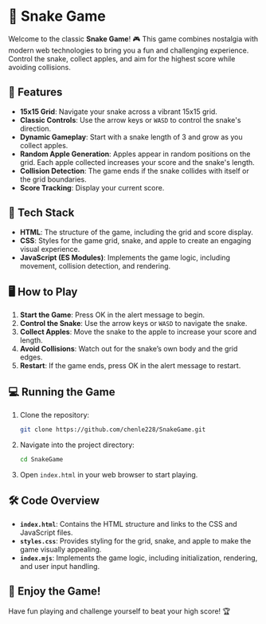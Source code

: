# 🐍 **Snake Game**

Welcome to the classic **Snake Game**! 🎮 This game combines nostalgia with modern web technologies to bring you a fun and challenging experience. Control the snake, collect apples, and aim for the highest score while avoiding collisions. 

## 🎯 **Features**

- **15x15 Grid**: Navigate your snake across a vibrant 15x15 grid.
- **Classic Controls**: Use the arrow keys or `WASD` to control the snake's direction.
- **Dynamic Gameplay**: Start with a snake length of 3 and grow as you collect apples.
- **Random Apple Generation**: Apples appear in random positions on the grid. Each apple collected increases your score and the snake's length.
- **Collision Detection**: The game ends if the snake collides with itself or the grid boundaries.
- **Score Tracking**: Display your current score.

## 🚀 **Tech Stack**

- **HTML**: The structure of the game, including the grid and score display.
- **CSS**: Styles for the game grid, snake, and apple to create an engaging visual experience.
- **JavaScript (ES Modules)**: Implements the game logic, including movement, collision detection, and rendering.

## 🖥️ **How to Play**

1. **Start the Game**: Press OK in the alert message to begin.
2. **Control the Snake**: Use the arrow keys or `WASD` to navigate the snake.
3. **Collect Apples**: Move the snake to the apple to increase your score and length.
4. **Avoid Collisions**: Watch out for the snake’s own body and the grid edges.
5. **Restart**: If the game ends, press OK in the alert message to restart.

## 💻 **Running the Game**

1. Clone the repository:
    ```bash
    git clone https://github.com/chenle228/SnakeGame.git
    ```
2. Navigate into the project directory:
    ```bash
    cd SnakeGame
    ```
3. Open `index.html` in your web browser to start playing.

## 🛠️ **Code Overview**

- **`index.html`**: Contains the HTML structure and links to the CSS and JavaScript files.
- **`styles.css`**: Provides styling for the grid, snake, and apple to make the game visually appealing.
- **`index.mjs`**: Implements the game logic, including initialization, rendering, and user input handling.

## 🎉 **Enjoy the Game!**

Have fun playing and challenge yourself to beat your high score! 🏆

